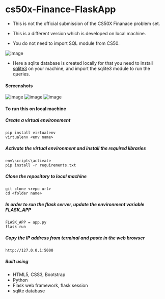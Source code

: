 # cs50x-Finance-FlaskApp

- This is not the official submission of the CS50X Finanace problem set.
- This is a different version which is developed on local machine.

- You do not need to import SQL module from CS50.

![image](https://user-images.githubusercontent.com/38485662/199548453-f183d633-5616-4539-87af-9229c5fcd7ae.png)

- Here a sqlite database is created locally for that you need to install [sqlite3](https://www.sqlite.org/download.html) on your machine,
and import the sqlite3 module to run the queries.

#### Screenshots

![image](https://user-images.githubusercontent.com/38485662/199657785-b5a9246d-1372-4701-8be0-bb82d7090298.png)
![image](https://user-images.githubusercontent.com/38485662/199658084-6364fe20-8fc8-40e6-b789-dd0871b776d9.png)
![image](https://user-images.githubusercontent.com/38485662/199658121-18bde057-92ee-4dcc-85f8-442a02723592.png)



#### To run this on local machine 

##### Create a virtual environement
```
pip install virtualenv
virtualenv <env name>
```
##### Activate the virtual environment and install the required libraries
```
env\scripts\activate
pip install -r requirements.txt
```



##### Clone the repository to local machine
```
git clone <repo url>
cd <folder name>
```

##### In order to run the flask server, update the environment variable FLASK_APP
```
FLASK_APP = app.py
flask run
```
##### Copy the IP address from terminal and paste in the web browser
```
http://127.0.0.1:5000
```

##### Built using

- HTML5, CSS3, Bootstrap
- Python
- Flask web framework, flask session
- sqlite database
